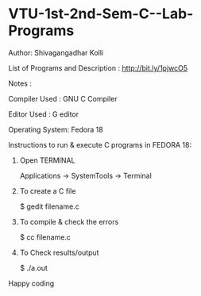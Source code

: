 VTU-1st-2nd-Sem-C--Lab-Programs
===============================

Author: Shivagangadhar Kolli

List of Programs and Description : http://bit.ly/1pjwcO5

Notes : 

Compiler Used : GNU C Compiler 

Editor Used : G editor 

Operating System: Fedora 18

Instructions to run & execute C programs in FEDORA 18:

1. Open TERMINAL

    Applications -> SystemTools -> Terminal

2. To create a C file

    $ gedit filename.c
    
3. To compile & check the errors
    
    $ cc filename.c

4. To Check results/output

    $ ./a.out

Happy coding
